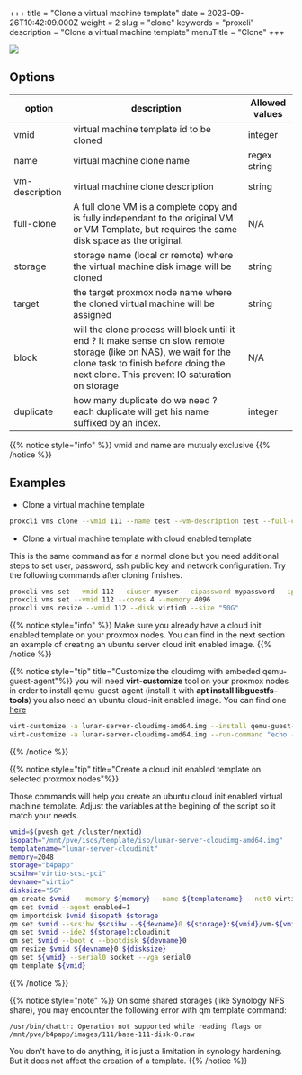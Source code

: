 +++
title = "Clone a virtual machine template"
date = 2023-09-26T10:42:09.000Z
weight = 2
slug = "clone"
keywords = "proxcli"
description = "Clone a virtual machine template"
menuTitle = "Clone"
+++


![](/images/proxcli_vms_clone_help.png)

## Options

|option|description|Allowed values|
|---|---|---|
|vmid|virtual machine template id to be cloned|integer|
|name|virtual machine clone name|regex string|
|vm-description|virtual machine clone description|string|
|full-clone|A full clone VM is a complete copy and is fully independant to the original VM or VM Template, but requires the same disk space as the original.|N/A|
|storage|storage name (local or remote) where the virtual machine disk image will be cloned|string|
|target|the target proxmox node name where the cloned virtual machine will be assigned|string|
|block|will the clone process will block until it end ? It make sense on slow remote storage (like on NAS), we wait for the clone task to finish before doing the next clone. This prevent IO saturation on storage|N/A|
|duplicate|how many duplicate do we need ? each duplicate will get his name suffixed by an index.|integer|

{{% notice style="info" %}}
vmid and name are mutualy exclusive
{{% /notice %}}


## Examples

- Clone a virtual machine template

```bash
proxcli vms clone --vmid 111 --name test --vm-description test --full-clone --block --target pve2 --storage b4papp 
```

- Clone a virtual machine template with cloud enabled template

This is the same command as for a normal clone but you need additional steps to set user, password, ssh public key and network configuration. Try the following commands after cloning finishes. 

```bash
proxcli vms set --vmid 112 --ciuser myuser --cipassword mypassword --ipconfig "ip=dhcp" --sshkey "$(cat ~/.ssh/id_rsa.pub)"
proxcli vms set --vmid 112 --cores 4 --memory 4096
proxcli vms resize --vmid 112 --disk virtio0 --size "50G"
```

{{% notice style="info" %}}
Make sure you already have a cloud init enabled template on your proxmox nodes. You can find in the next section an example of creating an ubuntu server cloud init enabled image. 
{{% /notice %}}

{{% notice style="tip" title="Customize the cloudimg with embeded qemu-guest-agent"%}}
you will need **virt-customize** tool on your proxmox nodes in order to install qemu-guest-agent (install it with **apt install libguestfs-tools**)
you also need an ubuntu cloud-init enabled image. You can find one [here](https://cloud-images.ubuntu.com/lunar/current/lunar-server-cloudimg-amd64.img)

```bash
virt-customize -a lunar-server-cloudimg-amd64.img --install qemu-guest-agent 
virt-customize -a lunar-server-cloudimg-amd64.img --run-command "echo -n > /etc/machine-id"
```
{{% /notice %}}


{{% notice style="tip" title="Create a cloud init enabled template on selected proxmox nodes"%}}


Those commands will help you create an ubuntu cloud init enabled virtual machine template. Adjust the variables at the begining of the script so it match your needs. 

```bash
vmid=$(pvesh get /cluster/nextid)
isopath="/mnt/pve/isos/template/iso/lunar-server-cloudimg-amd64.img"
templatename="lunar-server-cloudinit"
memory=2048
storage="b4papp"
scsihw="virtio-scsi-pci"
devname="virtio"
disksize="5G"
qm create $vmid  --memory ${memory} --name ${templatename} --net0 virtio,bridge=vmbr0
qm set $vmid --agent enabled=1
qm importdisk $vmid $isopath $storage
qm set $vmid --scsihw $scsihw --${devname}0 ${storage}:${vmid}/vm-${vmid}-disk-0.raw
qm set $vmid --ide2 ${storage}:cloudinit
qm set $vmid --boot c --bootdisk ${devname}0
qm resize $vmid ${devname}0 ${disksize}    
qm set ${vmid} --serial0 socket --vga serial0  
qm template ${vmid}
```
{{% /notice %}}

{{% notice style="note" %}}
On some shared storages (like Synology NFS share), you may encounter the following error with qm template command: 

```
/usr/bin/chattr: Operation not supported while reading flags on /mnt/pve/b4papp/images/111/base-111-disk-0.raw
```

You don't have to do anything, it is just a limitation in synology hardening. But it does not affect the creation of a template.
{{% /notice %}}

